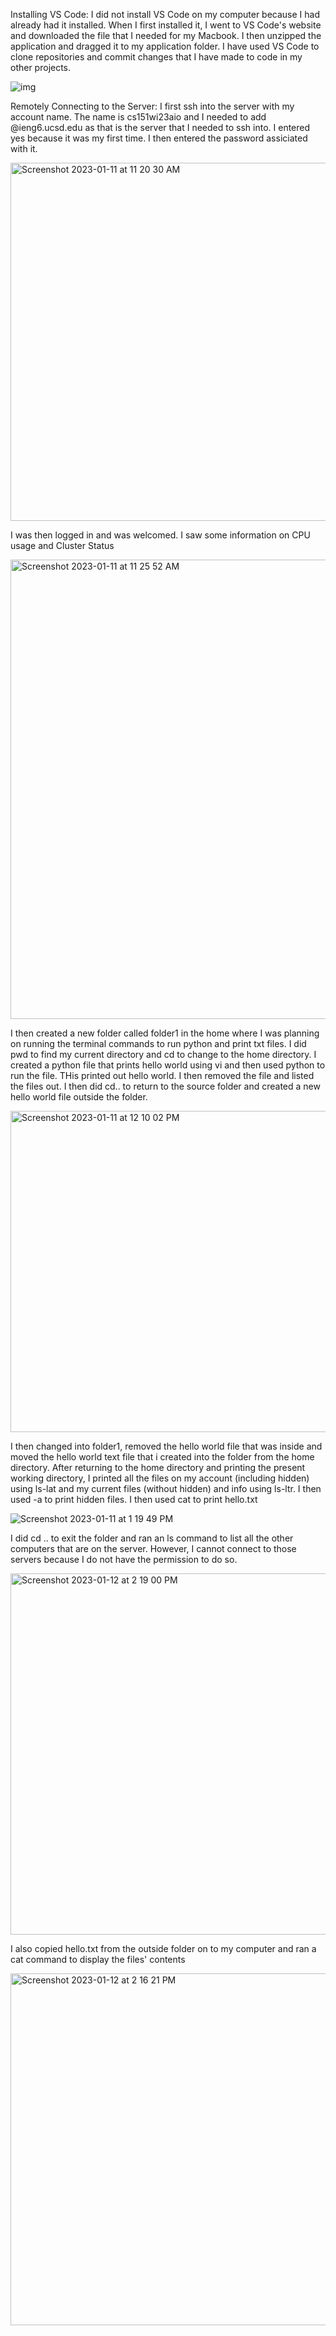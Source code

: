 Installing VS Code:
I did not install VS Code on my computer because I had already had it installed. When I first installed it, I went to VS Code's website and downloaded the file that I needed for my Macbook. I then unzipped the application and dragged it to my application folder. I have used VS Code to clone repositories and commit changes that I have made to code in my other projects.

<div></div>

![img](https://user-images.githubusercontent.com/43663025/211922805-172fc8bb-2d2a-4fc5-b552-fd541ede7a2c.png)

Remotely Connecting to the Server:
I first ssh into the server with my account name. The name is cs151wi23aio and I needed to add @ieng6.ucsd.edu as that is the server that I needed to ssh into. I entered yes because it was my first time. I then entered the password assiciated with it.

<img width="573" alt="Screenshot 2023-01-11 at 11 20 30 AM" src="https://user-images.githubusercontent.com/43663025/211921210-3f7ca91d-4263-41e2-806f-ab4123028d41.png">

I was then logged in and was welcomed. I saw some information on CPU usage and Cluster Status

<img width="735" alt="Screenshot 2023-01-11 at 11 25 52 AM" src="https://user-images.githubusercontent.com/43663025/211924120-66858875-37d0-4041-b51c-e76b03b54594.png">

I then created a new folder called folder1 in the home where I was planning on running the terminal commands to run python and print txt files. I did pwd to find my current directory and cd to change to the home directory. I created a python file that prints hello world using vi and then used python to run the file. THis printed out hello world. I then removed the file and listed the files out. I then did cd.. to return to the source folder and created a new hello world file outside the folder.

<img width="514" alt="Screenshot 2023-01-11 at 12 10 02 PM" src="https://user-images.githubusercontent.com/43663025/211921222-ce54ab67-ff25-4b8a-9cab-56c31608222f.png">

I then changed into folder1, removed the hello world file that was inside and moved the hello world text file that i created into the folder from the home directory. After returning to the home directory and printing the present working directory, I printed all the files on my account (including hidden) using ls-lat and my current files (without hidden) and info using ls-ltr. I then used -a to print hidden files. I then used cat to print hello.txt

![Screenshot 2023-01-11 at 1 19 49 PM](https://user-images.githubusercontent.com/43663025/211921207-38039b0f-a226-4590-b022-02584b64c207.png)

I did cd .. to exit the folder and ran an ls command to list all the other computers that are on the server. However, I cannot connect to those servers because I do not have the permission to do so.

<img width="578" alt="Screenshot 2023-01-12 at 2 19 00 PM" src="https://user-images.githubusercontent.com/43663025/212193559-9b2b777b-85bc-418b-986b-a9889e23ab1d.png">

I also copied hello.txt from the outside folder on to my computer and ran a cat command to display the files' contents

<img width="563" alt="Screenshot 2023-01-12 at 2 16 21 PM" src="https://user-images.githubusercontent.com/43663025/212193667-8e49b2c0-213b-430e-aecf-7748c95bb022.png">


